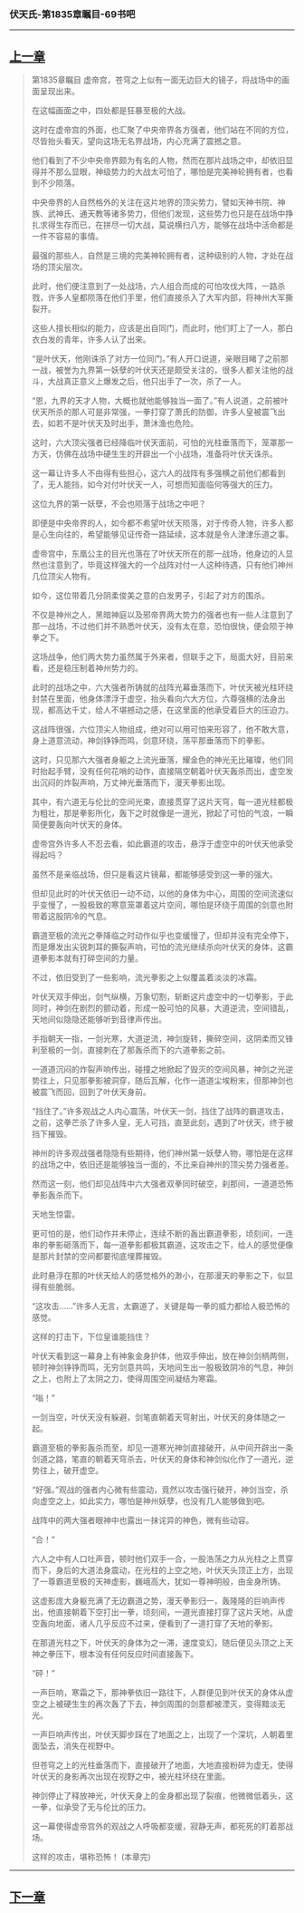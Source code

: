 ### 伏天氏-第1835章瞩目-69书吧

--------
[上一章](./2cc3d31776d625f6ca152e9b5fc354f0.md)
--------


>
>
>
>第1835章瞩目
>虚帝宫，苍穹之上似有一面无边巨大的镜子，将战场中的画面呈现出来。
>
>在这幅画面之中，四处都是狂暴至极的大战。
>
>这时在虚帝宫的外面，也汇聚了中央帝界各方强者，他们站在不同的方位，尽皆抬头看天，望向这场无名界战场，内心充满了震撼之意。
>
>他们看到了不少中央帝界颇为有名的人物，然而在那片战场之中，却依旧显得并不那么显眼，神级势力的大战太可怕了，哪怕是完美神轮拥有者，也看到不少陨落。
>
>中央帝界的人自然格外的关注在这片地界的顶尖势力，譬如天神书院、神族、武神氏、通天教等诸多势力，但他们发现，这些势力也只是在战场中挣扎求得生存而已，在拼尽一切大战，莫说横扫八方，能够在战场中活命都是一件不容易的事情。
>
>最强的那些人，自然是三境的完美神轮拥有者，这种级别的人物，才处在战场的顶尖层次。
>
>此时，他们便注意到了一处战场，六人组合而成的可怕攻伐大阵，一路杀戮，许多人皇都陨落在他们手里，他们直接杀入了大军内部，将神州大军撕裂开。
>
>这些人擅长相似的能力，应该是出自同门，而此时，他们盯上了一人，那白衣白发的青年，许多人认了出来。
>
>“是叶伏天，他刚诛杀了对方一位同门。”有人开口说道，亲眼目睹了之前那一战，被誉为九界第一妖孽的叶伏天还是颇受关注的，很多人都关注他的战斗，大战真正意义上爆发之后，他只出手了一次，杀了一人。
>
>“恩，九界的天才人物，大概也就他能够独当一面了。”有人说道，之前被叶伏天所杀的那人可是非常强，一拳打穿了萧氏的防御，许多人皇被震飞出去，如若不是叶伏天及时出手，萧沐渔也危险。
>
>这时，六大顶尖强者已经降临叶伏天面前，可怕的光柱垂落而下，笼罩那一方天，仿佛在战场中硬生生的开辟出一个小战场，准备将叶伏天诛杀。
>
>这一幕让许多人不由得有些担心，这六人的战阵有多强横之前他们都看到了，无人能挡，如今对付叶伏天一人，可想而知面临何等强大的压力。
>
>这位九界的第一妖孽，不会也陨落于战场之中吧？
>
>即便是中央帝界的人，如今都不希望叶伏天陨落，对于传奇人物，许多人都是心生向往的，希望能够见证传奇一路延续，这本就是令人津津乐道之事。
>
>虚帝宫中，东凰公主的目光也落在了叶伏天所在的那一战场，他身边的人显然也注意到了，毕竟这样强大的一个战阵对付一人这种待遇，只有他们神州几位顶尖人物有。
>
>如今，这位带着几分阴柔俊美之意的白发男子，引起了对方的围杀。
>
>不仅是神州之人，黑暗神庭以及邪帝界两大势力的强者也有一些人注意到了那一战场，不过他们并不熟悉叶伏天，没有太在意，恐怕很快，便会陨于神拳之下。
>
>这场战争，他们两大势力虽然属于外来者，但联手之下，局面大好，目前来看，还是稳压制着神州势力的。
>
>此时的战场之中，六大强者所铸就的战阵光幕垂落而下，叶伏天被光柱环绕封禁在里面，他身体漂浮于虚空，抬头看向六大方位，六尊强横的法身出现，都高达千丈，给人不堪撼动之感，在这里面的他承受着巨大的压迫力。
>
>这战阵很强，六位顶尖人物组成，绝对可以用可怕来形容了，他不敢大意，身上道意流动，神剑铮铮而鸣，剑意环绕，荡平那垂落而下的拳影。
>
>这时，只见那六大强者身躯之上流光垂落，耀金色的神光无比璀璨，他们同时抬起手臂，没有任何花哨的动作，直接隔空朝着叶伏天轰杀而出，虚空发出沉闷的炸裂声响，万丈神光垂落而下，漫天拳影出现。
>
>其中，有六道无与伦比的空间光束，直接贯穿了这片天穹，每一道光柱都极为粗壮，那是拳影所化，轰下之时就像是一道光，掀起了可怕的气浪，一瞬简便要轰向叶伏天的身体。
>
>虚帝宫外许多人不忍去看，如此霸道的攻击，悬浮于虚空中的叶伏天他承受得起吗？
>
>虽然不是亲临战场，但只是看这片镜幕，都能够感受到这一拳的强大。
>
>但却见此时的叶伏天依旧一动不动，以他的身体为中心，周围的空间流速似乎变慢了，一股极致的寒意笼罩着这片空间，哪怕是环绕于周围的剑意也附带着这股阴冷的气息。
>
>霸道至极的流光之拳降临之时动作似乎也变缓慢了，但却并没有完全停下，而是爆发出尖锐刺耳的撕裂声响，可怕的流光继续杀向叶伏天的身体，这霸道拳影本就有打碎空间的力量。
>
>不过，依旧受到了一些影响，流光拳影之上似覆盖着淡淡的冰霜。
>
>叶伏天双手伸出，剑气纵横，万象切割，斩断这片虚空中的一切拳影，于此同时，神剑在剧烈的颤动着，形成一股可怕的风暴，大道逆流，空间错乱，天地间似隐隐还能够听到音律声传出。
>
>手指朝天一指，一剑光寒，大道逆流，神剑旋转，撕碎空间，这阴柔而又锋利至极的一剑，直接刺在了那轰杀而下的六道拳影之前。
>
>一道道沉闷的炸裂声响传出，碰撞之地掀起了毁灭的空间风暴，神剑之光逆势往上，只见那拳影被洞穿，随后瓦解，化作一道道尘埃粉末，但那神剑也被震飞而回，回到了叶伏天身前。
>
>“挡住了。”许多观战之人内心震荡，叶伏天一剑，挡住了战阵的霸道攻击，之前，这拳芒杀了许多人皇，无人可挡，直至此刻，遇到了叶伏天，终于被挡下摧毁。
>
>神州的许多观战强者隐隐有些期待，他们神州第一妖孽人物，哪怕是在这样的战场之中，依旧还是能够独当一面的，不比来自神州的顶尖势力强者差。
>
>然而这一刻，他们却见战阵中六大强者双拳同时破空，刹那间，一道道恐怖拳影轰杀而下。
>
>天地生惊雷。
>
>更可怕的是，他们动作并未停止，连续不断的轰出霸道拳影，顷刻间，一连串的拳影砸落而下，每一道拳影都极其霸道，这攻击之下，给人的感觉便像是那片封禁的空间都要彻底埋葬摧毁。
>
>此时悬浮在那的叶伏天给人的感觉格外的渺小，在那漫天的拳影之下，似显得有些脆弱。
>
>“这攻击……”许多人无言，太霸道了，关键是每一拳的威力都给人极恐怖的感觉。
>
>这样的打击下，下位皇谁能挡住？
>
>叶伏天看到这一幕身上有神象金身护体，他双手伸出，放在神剑剑柄两侧，顿时神剑铮铮而鸣，无穷剑意共鸣，天地间生出一股极致阴冷的气息，神剑之上，也附上了太阴之力，使得周围空间凝结为寒霜。
>
>“嗡！”
>
>一剑当空，叶伏天没有躲避，剑笔直朝着天穹射出，叶伏天的身体随之一起。
>
>霸道至极的拳影轰杀而至，却见一道寒光神剑直接破开，从中间开辟出一条剑道之路，笔直的朝着天穹杀去，叶伏天的身体和神剑似化作了一道光，逆势往上，破开虚空。
>
>“好强。”观战的强者内心微有些震动，竟然以攻击强行破开，神剑当空，杀向虚空之上，如此实力，哪怕是神州妖孽，也没有几人能够做到吧。
>
>战阵中的两大强者眼神中也露出一抹诧异的神色，微有些动容。
>
>“合！”
>
>六人之中有人口吐声音，顿时他们双手一合，一股浩荡之力从光柱之上贯穿而下，身后的大道法身震动，在光柱的上空之地，叶伏天头顶正上方，出现了一尊霸道至极的天神虚影，巍峨高大，犹如一尊神明般，由金身所铸。
>
>这虚影庞大身躯充满了无边霸道之势，漫天拳影归一，轰隆隆的巨响声传出，他直接朝着下空打出一拳，顷刻间，一道光直接打穿了这片天地，从虚空轰向地面，诸人几乎反应不过来，便看到了一道打穿了天地的拳影。
>
>在那道光柱之下，叶伏天的身体为之一滞，速度变幻，随后便见头顶之上天神之拳压下，根本没有任何反应时间直接轰下。
>
>“砰！”
>
>一声巨响，寒霜之下，那神拳依旧一路往下，人群便见到叶伏天的身体从虚空之上被硬生生的再次轰了下去，神剑周围的剑意都被湮灭，变得黯淡无光。
>
>一声巨响声传出，叶伏天脚步踩在了地面之上，出现了一个深坑，人朝着里面坠去，消失在视野中。
>
>但苍穹之上的光柱垂落而下，直接破开了地面，大地直接粉碎为虚无，使得叶伏天的身影再次出现在视野之中，被光柱环绕在里面。
>
>神剑停止了释放神光，叶伏天身上的金身都出现了裂痕，他微微低着头，这一拳，似承受了无与伦比的压力。
>
>这一幕使得虚帝宫外的观战之人呼吸都变缓，寂静无声，都死死的盯着那战场。
>
>这样的攻击，堪称恐怖！
>(本章完)
>
>

--------
[下一章](./c0bc5590f311645018844152d678318e.md)
--------
